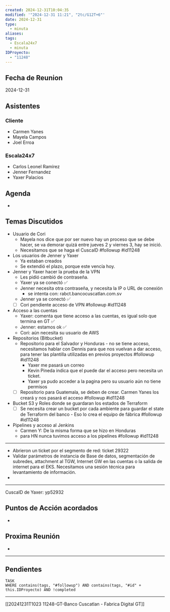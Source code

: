 ```yaml
---
created: 2024-12-31T10:04:35
modified: '"2024-12-31 11:21", "2tc/G12T+6"'
date: 2024-12-31
type:
  - minuta
aliases: 
tags:
  - Escala24x7
  - minuta
IDProyecto:
  - "11248"
---
```


## Fecha de Reunion
2024-12-31

## Asistentes

### Cliente
* Carmen Yanes
* Mayela Campos
* Joel Erroa
### Escala24x7
- Carlos Leonel Ramírez
- Jenner Fernandez
- Yaxer Palacios

## Agenda
* 
## Temas Discutidos
*  Usuario de Cori
	* Mayela nos dice que por ser nuevo hay un proceso que se debe hacer, se va demorar quizá entre jueves 2  y viernes 3, hay se inició.
	* Necesitamos que se haga el CuscaID #followup #id11248
* Los usuarios de Jenner y Yaxer
	* Ya estaban creados
	* Se extendió el plazo, porque este vencía hoy.
* Jenner y Yaxer hacer la prueba de la VPN
	* Les pidió cambió de contraseña.
	* Yaxer ya se conectó ✅
	* Jenner necesita otra contraseña, y necesita la IP o URL de conexión 
		* se intenta con: rabct.bancocuscatlan.com.sv
	* Jenner ya se conectó ✅
	* [ ] Cori pendiente acceso de VPN #followup #id11248
* Acceso a las cuentas
	* Yaxer: comenta que tiene acceso a las cuentas, es igual solo que termina en GT  ✅
	* Jenner: estamos ok ✅
	* Cori: aún necesita su usuario de AWS 
* Repositorios (Bitbucket)
	* Repositorio para el Salvador y Honduras - no se tiene acceso, necesitamos hablar con Dennis para que nos vuelvan a dar acceso, para tener las plantilla utilizadas en previos proyectos #followup #id11248 
		* Yaxer me pasará un correo
		* Kevin Pineda indica que el puede dar el acceso pero necesita un ticket.
		* Yaxer ya pudo acceder a la pagina pero su usuario aún no tiene permisos 
	* [ ] Repositorio para Guatemala, se deben de crear. Carmen Yanes los creará y nos pasará el acceso #followup #id11248
* Bucket S3 y Roles donde se guardaran los estados de Terraform
	* [ ] Se necesita crear un bucket por cada ambiente para guardar el state de Terraform del banco - Eso lo crea el equipo de fábrica  #followup #id11248
* Pipelines y acceso al Jenkins
	* Carmen Y: De la misma forma que se hizo en Honduras
	* para HN nunca tuvimos acceso a los pipelines #followup #id11248 

---
- Abrieron un ticket por el segmento de red: ticket 29322
- Validar parámetros de instancia de Base de datos, segmentación de subredes, attachment al TGW, Internet GW en las cuentas o la salida de internet para el EKS. Necesitamos una sesión técnica para levantamiento de información.
- 


-----
CuscaID de Yaxer: yp52932


## Puntos de Acción acordados
- 

## Proxima Reunión
*   

--- 
## Pendientes

```dataview
TASK
WHERE contains(tags, "#followup") AND contains(tags, "#id" + this.IDProyecto) AND !completed
```

---
[[20241231T1023 11248-GT-Banco Cuscatlan - Fabrica Digital GT]]

